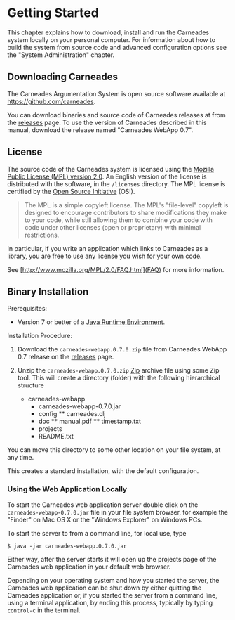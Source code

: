 # Getting Started

This chapter explains how to download, install and run the Carneades
system locally on your personal computer. For information about how to
build the system from source code and advanced configuration options
see the "System Administration" chapter.

## Downloading Carneades

The Carneades Argumentation System is open source software available
at <https://github.com/carneades>.

You can download binaries and source code of Carneades releases at
from the [releases](https://github.com/carneades/carneades/releases)
page. To use the version of Carneades described in this manual,
download the release named "Carneades WebApp 0.7".

## License

The source code of the Carneades system is licensed using the
[Mozilla Public License (MPL) version 2.0](http://www.mozilla.org/MPL/). An
English version of the license is distributed with the software, in
the `/licenses` directory. The MPL license is certified by the
[Open Source Initiative](http://opensource.org/) (OSI).

> The MPL is a simple copyleft license. The MPL's "file-level"
> copyleft is designed to encourage contributors to share
> modifications they make to your code, while still allowing them to
> combine your code with code under other licenses (open or
> proprietary) with minimal restrictions.

In particular, if you write an application which links to Carneades as
a library, you are free to use any license you wish for your own code.

See [http://www.mozilla.org/MPL/2.0/FAQ.html](FAQ) for more
information.

## Binary Installation

Prerequisites:

- Version 7 or better of a [Java Runtime Environment](https://www.java.com/).

Installation Procedure:

1. Download the `carneades-webapp.0.7.0.zip` file from Carneades WebApp 0.7 release on the [releases](https://github.com/carneades/carneades/releases) page. 
2. Unzip the `carneades-webapp.0.7.0.zip`
   [Zip](http://en.wikipedia.org/wiki/Zip_%28file_format%29) archive
   file using some Zip tool. This will create a directory (folder)
   with the following hierarchical structure

	- carneades-webapp
        * carneades-webapp-0.7.0.jar
        * config 
            ** carneades.clj
		* doc 
            ** manual.pdf 
            ** timestamp.txt
		* projects
        * README.txt
		
You can move this directory to some other location on your file
system, at any time.

This creates a standard installation, with the default configuration.

### Using the Web Application Locally

To start the Carneades web application server double click on the
`carneades-webapp-0.7.0.jar` file in your file system browser, for example
the "Finder" on Mac OS X or the "Windows Explorer" on Windows PCs.

To start the server to from a command line, for local use, type

~~~
$ java -jar carneades-webapp.0.7.0.jar
~~~

Either way, after the server starts it will open up the projects page
of the Carneades web application in your default web browser.

Depending on your operating system and how you started the server, the
Carneades web application can be shut down by either quitting the
Carneades application or, if you started the server from a command
line, using a terminal application, by ending this process, typically
by typing `control-c` in the terminal.


